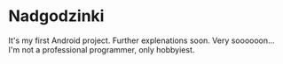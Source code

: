 # Nadgodzinki

It's my first Android project. Further explenations soon. Very soooooon... I'm not a professional programmer, only hobbyiest.
